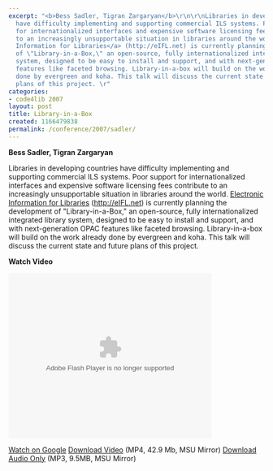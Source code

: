 ```yaml
---
excerpt: "<b>Bess Sadler, Tigran Zargaryan</b>\r\n\r\nLibraries in developing countries
  have difficulty implementing and supporting commercial ILS systems. Poor support
  for internationalized interfaces and expensive software licensing fees contribute
  to an increasingly unsupportable situation in libraries around the world. <a href=\"http://eIFL.net\">Electronic
  Information for Libraries</a> (http://eIFL.net) is currently planning the development
  of \"Library-in-a-Box,\" an open-source, fully internationalized integrated library
  system, designed to be easy to install and support, and with next-generation OPAC
  features like faceted browsing. Library-in-a-box will build on the work already
  done by evergreen and koha. This talk will discuss the current state and future
  plans of this project. \r"
categories:
- code4lib 2007
layout: post
title: Library-in-a-Box
created: 1166479838
permalink: /conference/2007/sadler/
---
```

<b>Bess Sadler, Tigran Zargaryan</b>

Libraries in developing countries have difficulty implementing and supporting commercial ILS systems. Poor support for internationalized interfaces and expensive software licensing fees contribute to an increasingly unsupportable situation in libraries around the world. <a href="http://eIFL.net">Electronic Information for Libraries</a> (http://eIFL.net) is currently planning the development of "Library-in-a-Box," an open-source, fully internationalized integrated library system, designed to be easy to install and support, and with next-generation OPAC features like faceted browsing. Library-in-a-box will build on the work already done by evergreen and koha. This talk will discuss the current state and future plans of this project. 

<b>Watch Video</b>

<embed style="width:400px; height:326px;" id="VideoPlayback" type="application/x-shockwave-flash" src="http://video.google.com/googleplayer.swf?docId=-5871606918700248327&hl=en" flashvars=""> </embed>

<a href="http://video.google.com/videoplay?docid=-5871606918700248327&hl=en">Watch on Google</a>
<a href="http://streaming.msu.edu/storemedia/download/ebyryan/code4lib07/d2/code4lib07_pres_library_in_box_sadler.mp4">Download Video</a> (MP4, 42.9 Mb, MSU Mirror)
<a href="http://streaming.msu.edu/storemedia/download/ebyryan/c4l07audio/d2/code4lib07_pres_library_in_box_sadler.mp3">Download Audio Only</a> (MP3, 9.5MB, MSU Mirror)
